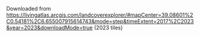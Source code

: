 Downloaded from https://livingatlas.arcgis.com/landcoverexplorer/#mapCenter=39.08601%2C0.54181%2C6.655007915614743&mode=step&timeExtent=2017%2C2023&year=2023&downloadMode=true (2023 tiles)
